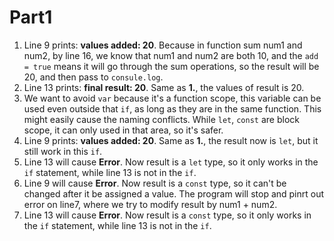# Part1

1. Line 9 prints: **values added: 20**. Because in function sum num1 and num2, by line 16, we know that num1 and num2 are both 10, and the `add = true` means it will go through the sum operations, so the result will be 20, and then pass to `consule.log`. 
2. Line 13 prints: **final result: 20**. Same as **1.**, the values of result is 20. 
3. We want to avoid `var` because it's a function scope, this variable can be used even outside that `if`, as long as they are in the same function. This might easily cause the naming conflicts. While `let`, `const` are block scope, it can only used in that area, so it's safer.
4. Line 9 prints: **values added: 20**. Same as **1.**, the result now is `let`, but it still work in this `if`.
5. Line 13 will cause **Error**. Now result is a `let` type, so it only works in the `if` statement, while line 13 is not in the `if`.
6. Line 9 will cause **Error**. Now result is a `const` type, so it can't be changed after it be assigned a value. The program will stop and pinrt out error on line7, where we try to modify result by num1 + num2. 
7. Line 13 will cause **Error**. Now result is a `const` type, so it only works in the `if` statement, while line 13 is not in the `if`.